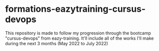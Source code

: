 # formations-eazytraining-cursus-devops
This repository is made to follow my progression through the bootcamp "cursus-devops" from eazy-training. It'll include all of the works I'll make during the next 3 months (May 2022 to July 2022)
